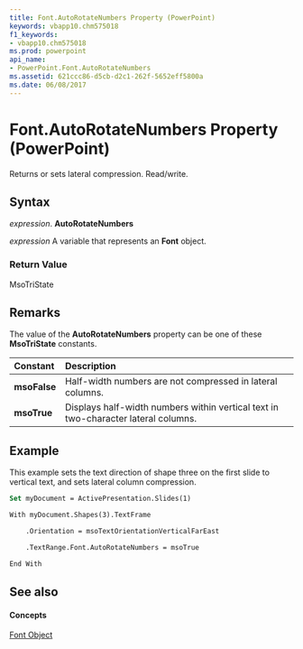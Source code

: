```yaml
---
title: Font.AutoRotateNumbers Property (PowerPoint)
keywords: vbapp10.chm575018
f1_keywords:
- vbapp10.chm575018
ms.prod: powerpoint
api_name:
- PowerPoint.Font.AutoRotateNumbers
ms.assetid: 621ccc86-d5cb-d2c1-262f-5652eff5800a
ms.date: 06/08/2017
---
```



# Font.AutoRotateNumbers Property (PowerPoint)

Returns or sets lateral compression. Read/write.


## Syntax

 _expression_. **AutoRotateNumbers**

 _expression_ A variable that represents an **Font** object.


### Return Value

MsoTriState


## Remarks

The value of the  **AutoRotateNumbers** property can be one of these **MsoTriState** constants.



|**Constant**|**Description**|
|:-----|:-----|
|**msoFalse**| Half-width numbers are not compressed in lateral columns.|
|**msoTrue**|Displays half-width numbers within vertical text in two-character lateral columns.|

## Example

This example sets the text direction of shape three on the first slide to vertical text, and sets lateral column compression.


```vb
Set myDocument = ActivePresentation.Slides(1)

With myDocument.Shapes(3).TextFrame

    .Orientation = msoTextOrientationVerticalFarEast

    .TextRange.Font.AutoRotateNumbers = msoTrue

End With
```


## See also


#### Concepts


[Font Object](font-object-powerpoint.md)

